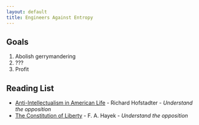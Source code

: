 ```yaml
---
layout: default
title: Engineers Against Entropy
---
```


## Goals
1. Abolish gerrymandering
2. ???
3. Profit

## Reading List
* [Anti-Intellectualism in American Life](http://a.co/3y9w50B) - Richard Hofstadter - *Understand the opposition*
* [The Constitution of Liberty](http://a.co/4k21PFU) -  F. A. Hayek - *Understand the opposition*
